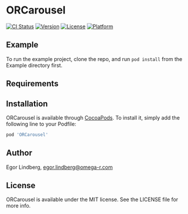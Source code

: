 # ORCarousel

[![CI Status](https://img.shields.io/travis/Egor%20Lindberg/ORCarousel.svg?style=flat)](https://travis-ci.org/Egor%20Lindberg/ORCarousel)
[![Version](https://img.shields.io/cocoapods/v/ORCarousel.svg?style=flat)](https://cocoapods.org/pods/ORCarousel)
[![License](https://img.shields.io/cocoapods/l/ORCarousel.svg?style=flat)](https://cocoapods.org/pods/ORCarousel)
[![Platform](https://img.shields.io/cocoapods/p/ORCarousel.svg?style=flat)](https://cocoapods.org/pods/ORCarousel)

## Example

To run the example project, clone the repo, and run `pod install` from the Example directory first.

## Requirements

## Installation

ORCarousel is available through [CocoaPods](https://cocoapods.org). To install
it, simply add the following line to your Podfile:

```ruby
pod 'ORCarousel'
```

## Author

Egor Lindberg, egor.lindberg@omega-r.com

## License

ORCarousel is available under the MIT license. See the LICENSE file for more info.
